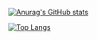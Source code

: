 [![Anurag's GitHub stats](https://github-readme-stats.vercel.app/api?username=CryFeiFei&hide=html)](https://github.com/anuraghazra/github-readme-stats)

[![Top Langs](https://github-readme-stats.vercel.app/api/top-langs/?username=CryFeiFei&layout=compact&hide=html&hide=js)](https://github.com/anuraghazra/github-readme-stats)
